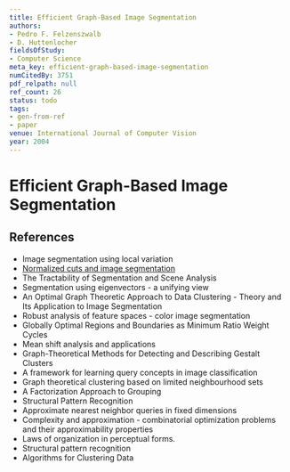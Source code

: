 ```yaml
---
title: Efficient Graph-Based Image Segmentation
authors:
- Pedro F. Felzenszwalb
- D. Huttenlocher
fieldsOfStudy:
- Computer Science
meta_key: efficient-graph-based-image-segmentation
numCitedBy: 3751
pdf_relpath: null
ref_count: 26
status: todo
tags:
- gen-from-ref
- paper
venue: International Journal of Computer Vision
year: 2004
---
```


# Efficient Graph-Based Image Segmentation

## References

- Image segmentation using local variation
- [Normalized cuts and image segmentation](./normalized-cuts-and-image-segmentation.md)
- The Tractability of Segmentation and Scene Analysis
- Segmentation using eigenvectors - a unifying view
- An Optimal Graph Theoretic Approach to Data Clustering - Theory and Its Application to Image Segmentation
- Robust analysis of feature spaces - color image segmentation
- Globally Optimal Regions and Boundaries as Minimum Ratio Weight Cycles
- Mean shift analysis and applications
- Graph-Theoretical Methods for Detecting and Describing Gestalt Clusters
- A framework for learning query concepts in image classification
- Graph theoretical clustering based on limited neighbourhood sets
- A Factorization Approach to Grouping
- Structural Pattern Recognition
- Approximate nearest neighbor queries in fixed dimensions
- Complexity and approximation - combinatorial optimization problems and their approximability properties
- Laws of organization in perceptual forms.
- Structural pattern recognition
- Algorithms for Clustering Data
